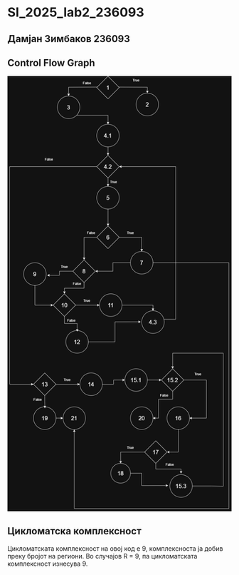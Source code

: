 # SI_2025_lab2_236093

## Дамјан Зимбаков 236093

## Control Flow Graph
![Diagram](docs/images/diagram.png)

## Цикломатска комплексност
Цикломатската комплексност на овој код е 9, комплексноста ја добив преку бројот на региони. Во случајoв R = 9, па цикломатската комплексност изнесува 9.

